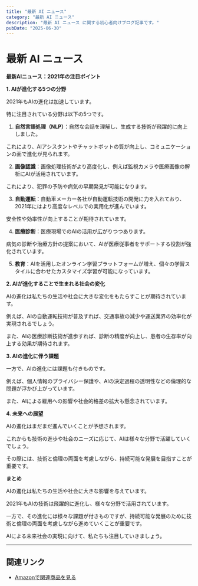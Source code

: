 ```yaml
---
title: "最新 AI ニュース"
category: "最新 AI ニュース"
description: "最新 AI ニュース に関する初心者向けブログ記事です。"
pubDate: "2025-06-30"
---
```


# 最新 AI ニュース

**最新AIニュース：2021年の注目ポイント**

**1. AIが進化する5つの分野**

2021年もAIの進化は加速しています。

特に注目されている分野は以下の5つです。



1. **自然言語処理（NLP）**：自然な会話を理解し、生成する技術が飛躍的に向上しました。

これにより、AIアシスタントやチャットボットの質が向上し、コミュニケーションの面で進化が見られます。



2. **画像認識**：画像処理技術がより高度化し、例えば監視カメラや医療画像の解析にAIが活用されています。

これにより、犯罪の予防や病気の早期発見が可能になります。



3. **自動運転**：自動車メーカー各社が自動運転技術の開発に力を入れており、2021年にはより高度なレベルでの実用化が進んでいます。

安全性や効率性が向上することが期待されています。



4. **医療診断**：医療現場でのAIの活用が広がりつつあります。

病気の診断や治療方針の提案において、AIが医療従事者をサポートする役割が強化されています。



5. **教育**：AIを活用したオンライン学習プラットフォームが増え、個々の学習スタイルに合わせたカスタマイズ学習が可能になっています。



**2. AIが進化することで生まれる社会の変化**

AIの進化は私たちの生活や社会に大きな変化をもたらすことが期待されています。



例えば、AIの自動運転技術が普及すれば、交通事故の減少や運送業界の効率化が実現されるでしょう。

また、AIの医療診断技術が進歩すれば、診断の精度が向上し、患者の生存率が向上する効果が期待されます。



**3. AIの進化に伴う課題**

一方で、AIの進化には課題も付きものです。

例えば、個人情報のプライバシー保護や、AIの決定過程の透明性などの倫理的な問題が浮かび上がっています。

また、AIによる雇用への影響や社会的格差の拡大も懸念されています。



**4. 未来への展望**

AIの進化はまだまだ進んでいくことが予想されます。

これからも技術の進歩や社会のニーズに応じて、AIは様々な分野で活躍していくでしょう。

その際には、技術と倫理の両面を考慮しながら、持続可能な発展を目指すことが重要です。



**まとめ**

AIの進化は私たちの生活や社会に大きな影響を与えています。

2021年もAIの技術は飛躍的に進化し、様々な分野で活用されています。

一方で、その進化には様々な課題が付きものですが、持続可能な発展のために技術と倫理の両面を考慮しながら進めていくことが重要です。

AIによる未来社会の実現に向けて、私たちも注目していきましょう。



---

## 関連リンク

- [Amazonで関連商品を見る](https://www.amazon.co.jp/s?k=%E6%9C%80%E6%96%B0+AI+%E3%83%8B%E3%83%A5%E3%83%BC%E3%82%B9&tag=autowritehubai-22)
